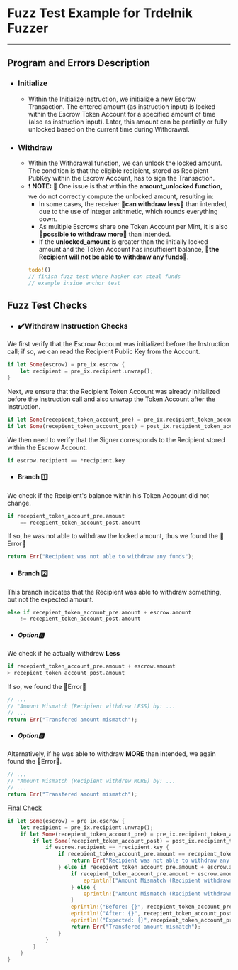 # Fuzz Test Example for Trdelnik Fuzzer

---

## Program and Errors Description

- ### Initialize
    - Within the Initialize instruction, we initialize a new Escrow Transaction. The entered amount (as instruction input) is locked within the Escrow Token Account for a specified amount of time (also as instruction input). Later, this amount can be partially or fully unlocked based on the current time during Withdrawal.

- ### Withdraw
    - Within the Withdrawal function, we can unlock the locked amount. The condition is that the eligible recipient, stored as Recipient PubKey within the Escrow Account, has to sign the Transaction.
    - ❗ **NOTE:** 🐛 One issue is that within the **amount_unlocked function**, we do not correctly compute the unlocked amount, resulting in:
        - In some cases, the receiver **🚨can withdraw less🚨** than intended, due to the use of integer arithmetic, which rounds everything down.
        - As multiple Escrows share one Token Account per Mint, it is also **🚨possible to withdraw more🚨** than intended.
        - If the **unlocked_amount** is greater than the initially locked amount and the Token Account has insufficient balance, **🚨the Recipient will not be able to withdraw any funds🚨**.
        ```rust
        todo!()
        // finish fuzz test where hacker can steal funds
        // example inside anchor test
        ```


## Fuzz Test Checks
- ### ✔️Withdraw Instruction Checks
We first verify that the Escrow Account was initialized before the Instruction call; if so, we can read the Recipient Public Key from the Account.
```rust
if let Some(escrow) = pre_ix.escrow {
    let recipient = pre_ix.recipient.unwrap();
}
```
Next, we ensure that the Recipient Token Account was already initialized before the Instruction call and also unwrap the Token Account after the Instruction.
```rust
if let Some(recepient_token_account_pre) = pre_ix.recipient_token_account
if let Some(recepient_token_account_post) = post_ix.recipient_token_account
```
We then need to verify that the Signer corresponds to the Recipient stored within the Escrow Account.
```rust
if escrow.recipient == *recipient.key
```
- #### Branch 1️⃣
We check if the Recipient's balance within his Token Account did not change.
```rust
if recepient_token_account_pre.amount
    == recepient_token_account_post.amount
```
If so, he was not able to withdraw the locked amount, thus we found the 🚨Error🚨
```rust
return Err("Recipient was not able to withdraw any funds");
```
- #### Branch 2️⃣
This branch indicates that the Recipient was able to withdraw something, but not the expected amount.
```rust
else if recepient_token_account_pre.amount + escrow.amount
    != recepient_token_account_post.amount
```
- ##### Option🅰️
We check if he actually withdrew **Less**
```rust
if recepient_token_account_pre.amount + escrow.amount
> recepient_token_account_post.amount
```
If so, we found the 🚨Error🚨
```rust
// ...
// "Amount Mismatch (Recipient withdrew LESS) by: ...
// ...
return Err("Transfered amount mismatch");
```
- ##### Option🅱️
Alternatively, if he was able to withdraw **MORE** than intended, we again found the 🚨Error🚨.
```rust
// ...
// "Amount Mismatch (Recipient withdrew MORE) by: ...
// ...
return Err("Transfered amount mismatch");
```
<u> Final Check </u>
```rust
if let Some(escrow) = pre_ix.escrow {
    let recipient = pre_ix.recipient.unwrap();
    if let Some(recepient_token_account_pre) = pre_ix.recipient_token_account {
        if let Some(recepient_token_account_post) = post_ix.recipient_token_account {
            if escrow.recipient == *recipient.key {
                if recepient_token_account_pre.amount == recepient_token_account_post.amount{
                    return Err("Recipient was not able to withdraw any funds");
                } else if recepient_token_account_pre.amount + escrow.amount != recepient_token_account_post.amount{
                    if recepient_token_account_pre.amount + escrow.amount > recepient_token_account_post.amount{
                        eprintln!("Amount Mismatch (Recipient withdrawn LESS) by: {}",(recepient_token_account_pre.amount + escrow.amount) - recepient_token_account_post.amount);
                    } else {
                        eprintln!("Amount Mismatch (Recipient withdrawn MORE) by: {}",recepient_token_account_post.amount - (recepient_token_account_pre.amount + escrow.amount));
                    }
                    eprintln!("Before: {}", recepient_token_account_pre.amount);
                    eprintln!("After: {}", recepient_token_account_post.amount);
                    eprintln!("Expected: {}",recepient_token_account_pre.amount + escrow.amount);
                    return Err("Transfered amount mismatch");
                }
            }
        }
    }
}
```
